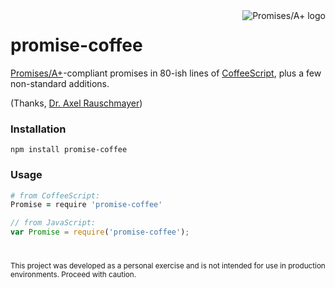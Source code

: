 <a href="https://github.com/promises-aplus/promises-tests">
  <img src="https://promisesaplus.com/assets/logo-small.png"
    align="right" alt="Promises/A+ logo" />
</a>

# promise-coffee

[Promises/A+][aplus]-compliant promises in 80-ish lines of
[CoffeeScript][coffee], plus a few non-standard additions.

(Thanks, [Dr. Axel Rauschmayer][dr-axel])

[aplus]: https://promisesaplus.com
[coffee]: http://coffeescript.org
[dr-axel]: http://www.2ality.com/2014/10/es6-promises-api.html

### Installation

```
npm install promise-coffee
```

### Usage

```coffeescript
# from CoffeeScript:
Promise = require 'promise-coffee'
```

```javascript
// from JavaScript:
var Promise = require('promise-coffee');
```

# 

<sub>
  This project was developed as a personal exercise and is not intended for
  use in production environments. Proceed with caution.
</sub>
